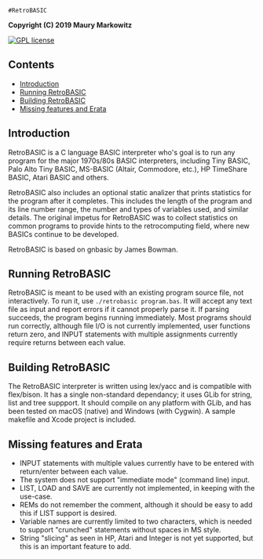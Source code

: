 ~~~~~~~~~~
#RetroBASIC
~~~~~~~~~~

**Copyright (C) 2019 Maury Markowitz**

[![GPL license](http://img.shields.io/badge/license-GPL-brightgreen.svg)](https://opensource.org/licenses/gpl-license)

## Contents

* [Introduction](#introduction)
* [Running RetroBASIC](#running-retrobasic)
* [Building RetroBASIC](#building-retrobasic)
* [Missing features and Erata](#missing-features-and-erata)

## Introduction

RetroBASIC is a C language BASIC interpreter who's goal is to run any program for the major 1970s/80s BASIC interpreters, including Tiny BASIC, Palo Alto Tiny BASIC, MS-BASIC (Altair, Commodore, etc.), HP TimeShare BASIC, Atari BASIC and others.

RetroBASIC also includes an optional static analizer that prints statistics for the program after it completes. This includes the length of the program and its line number range, the number and types of variables used, and similar details. The original impetus for RetroBASIC was to collect statistics on common programs to provide hints to the retrocomputing field, where new BASICs continue to be developed.

RetroBASIC is based on gnbasic by James Bowman.
 
## Running RetroBASIC

RetroBASIC is meant to be used with an existing program source file, not interactively. To run it, use ```./retrobasic program.bas```. It will accept any text file as input and report errors if it cannot properly parse it. If parsing succeeds, the program begins running immediately. Most programs should run correctly, although file I/O is not currently implemented, user functions return zero, and INPUT statements with multiple assignments currently require returns between each value.

## Building RetroBASIC

The RetroBASIC interpreter is written using lex/yacc and is compatible with flex/bison. It has a single non-standard dependancy; it uses GLib for string, list and tree suppport. It should compile on any platform with GLib, and has been tested on macOS (native) and Windows (with Cygwin). A sample makefile and Xcode project is included.

## Missing features and Erata

* INPUT statements with multiple values currently have to be entered with return/enter between each value.
* The system does not support "immediate mode" (command line) input.
* LIST, LOAD and SAVE are currently not implemented, in keeping with the use-case.
* REMs do not remember the comment, although it should be easy to add this if LIST support is desired.
* Variable names are currently limited to two characters, which is needed to support "crunched" statements without spaces in MS style.
* String "slicing" as seen in HP, Atari and Integer is not yet supported, but this is an important feature to add.


